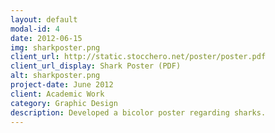 ```yaml
---
layout: default
modal-id: 4
date: 2012-06-15
img: sharkposter.png
client_url: http://static.stocchero.net/poster/poster.pdf
client_url_display: Shark Poster (PDF)
alt: sharkposter.png
project-date: June 2012
client: Academic Work
category: Graphic Design
description: Developed a bicolor poster regarding sharks.
---
```

